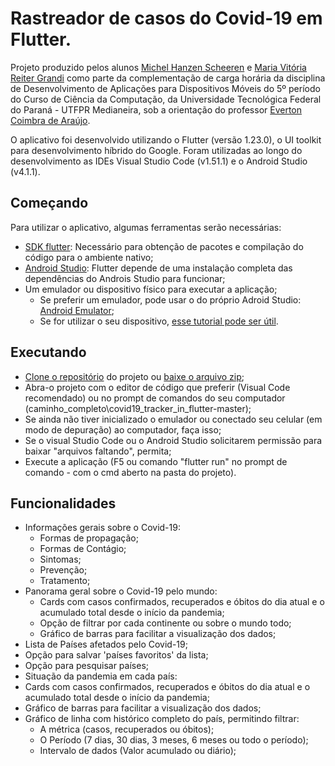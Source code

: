 # Rastreador de casos do Covid-19 em Flutter.

Projeto produzido pelos alunos [Michel Hanzen Scheeren](https://github.com/MichelHanzenScheeren) e [Maria Vitória Reiter Grandi](https://github.com/mariagrandi) como parte da complementação de carga horária da disciplina de Desenvolvimento de Aplicações para Dispositivos Móveis do 5º período do Curso de Ciência da Computação, da Universidade Tecnológica Federal do Paraná - UTFPR Medianeira, sob a orientação do professor [Everton Coimbra de Araújo](https://github.com/evertonfoz).

O aplicativo foi desenvolvido utilizando o Flutter (versão 1.23.0), o UI toolkit para desenvolvimento híbrido do Google. Foram utilizadas ao longo do desenvolvimento as IDEs Visual Studio Code (v1.51.1) e o Android Studio (v4.1.1).

## Começando
Para utilizar o aplicativo, algumas ferramentas serão necessárias:
* [SDK flutter](https://flutter.dev/docs/get-started/install): Necessário para obtenção de pacotes e compilação do código para o ambiente nativo;
* [Android Studio](https://developer.android.com/studio): Flutter depende de uma instalação completa das dependências do Androis Studio para funcionar;
* Um emulador ou dispositivo físico para executar a aplicação;
  * Se preferir um emulador, pode usar o do próprio Adroid Studio: [Android Emulator](https://developer.android.com/studio/run/emulator?hl=pt-br);
  * Se for utilizar o seu dispositivo, [esse tutorial pode ser útil](https://developer.android.com/studio/run/device?hl=pt-br).

## Executando
* [Clone o repositório](https://github.com/MichelHanzenScheeren/covid19_tracker_in_flutter.git) do projeto ou [baixe o arquivo zip](https://github.com/MichelHanzenScheeren/covid19_tracker_in_flutter/archive/master.zip);
* Abra-o projeto com o editor de código que preferir (Visual Code recomendado) ou no prompt de comandos do seu computador (caminho_completo\covid19_tracker_in_flutter-master);
* Se ainda não tiver inicializado o emulador ou conectado seu celular (em modo de depuração) ao computador, faça isso;
* Se o visual Studio Code ou o Android Studio solicitarem permissão para baixar "arquivos faltando", permita;
* Execute a aplicação (F5 ou comando "flutter run" no prompt de comando - com o cmd aberto na pasta do projeto).

## Funcionalidades
* Informações gerais sobre o Covid-19:
  * Formas de propagação;
  * Formas de Contágio;
  * Sintomas;
  * Prevenção;
  * Tratamento;
* Panorama geral sobre o Covid-19 pelo mundo:
  * Cards com casos confirmados, recuperados e óbitos do dia atual e o acumulado total desde o início da pandemia;
  * Opção de filtrar por cada continente ou sobre o mundo todo;
  * Gráfico de barras para facilitar a visualização dos dados;
 * Lista de Países afetados pelo Covid-19;
 * Opção para salvar 'países favoritos' da lista;
 * Opção para pesquisar países;
 * Situação da pandemia em cada país:
  * Cards com casos confirmados, recuperados e óbitos do dia atual e o acumulado total desde o início da pandemia;
  * Gráfico de barras para facilitar a visualização dos dados;
  * Gráfico de linha com histórico completo do país, permitindo filtrar:
    * A métrica (casos, recuperados ou óbitos);
    * O Período (7 dias, 30 dias, 3 meses, 6 meses ou todo o período);
    * Intervalo de dados (Valor acumulado ou diário);
